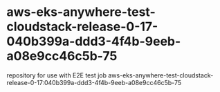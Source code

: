 # aws-eks-anywhere-test-cloudstack-release-0-17-040b399a-ddd3-4f4b-9eeb-a08e9cc46c5b-75
repository for use with E2E test job aws-eks-anywhere-test-cloudstack-release-0-17:040b399a-ddd3-4f4b-9eeb-a08e9cc46c5b-75
